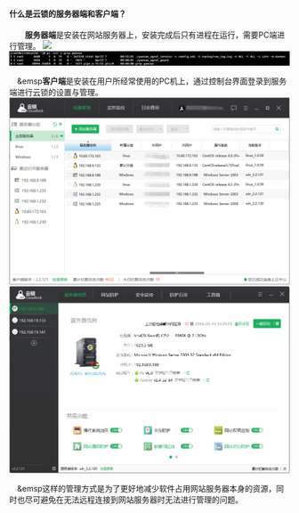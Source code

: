 #### 什么是云锁的服务器端和客户端？

&emsp;&emsp;**服务器端**是安装在网站服务器上，安装完成后只有进程在运行，需要PC端进行管理。
![](/assets/q_0401].png)
![](/assets/Lin服务器端进程.png)

&emsp;&emsp**客户端**是安装在用户所经常使用的PC机上，通过控制台界面登录到服务端进行云锁的设置与管理。
![](/assets/批量管理界面.png)
![](/assets/单机管理界面.png)

&emsp;&emsp这样的管理方式是为了更好地减少软件占用网站服务器本身的资源，同时也尽可避免在无法远程连接到网站服务器时无法进行管理的问题。